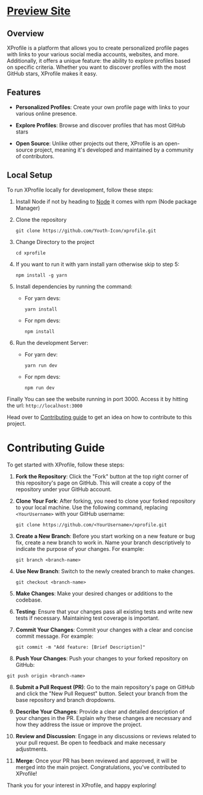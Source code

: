 # [Preview Site](https://xprofile-git-dev-youthicon.vercel.app/)

## Overview

XProfile is a platform that allows you to create personalized profile pages with links to your various social media accounts, websites, and more. Additionally, it offers a unique feature: the ability to explore profiles based on specific criteria. Whether you want to discover profiles with the most GitHub stars, XProfile makes it easy.

## Features

- **Personalized Profiles**: Create your own profile page with links to your various online presence.

- **Explore Profiles**: Browse and discover profiles that has most GitHub stars

- **Open Source**: Unlike other projects out there, XProfile is an open-source project, meaning it's developed and maintained by a community of contributors.

## Local Setup

To run XProfile locally for development, follow these steps:

1. Install Node if not by heading to [Node](https://nodejs.org/en/download) it comes with npm (Node package Manager)

2. Clone the repository
   ```
   git clone https://github.com/Youth-Icon/xprofile.git
   ```
   
3. Change Directory to the project
   ```
   cd xprofile
   ```

4. If you want to run it with yarn install yarn otherwise skip to step 5:
   ```
   npm install -g yarn
   ```
5. Install dependencies by running the command:
   - For yarn devs:
     ```
     yarn install
     ```
   - For npm devs:
     ```
     npm install
     ```
6. Run the development Server:
   - For yarn dev:
     ```
     yarn run dev
     ```
   - For npm devs:
     ```
     npm run dev
     ```

Finally You can see the website running in port 3000. Access it by hitting the url: `http://localhost:3000`

Head over to [Contributing guide](#contributing-guide) to get an idea on how to contribute to this project.


# Contributing Guide

To get started with XProfile, follow these steps:

1. **Fork the Repository**: Click the "Fork" button at the top right corner of this repository's page on GitHub. This will create a copy of the repository under your GitHub account.

2. **Clone Your Fork**: After forking, you need to clone your forked repository to your local machine. Use the following command, replacing `<YourUsername>` with your GitHub username:

   ```
   git clone https://github.com/<YourUsername>/xprofile.git
   ```

3. **Create a New Branch**: Before you start working on a new feature or bug fix, create a new branch to work in. Name your branch descriptively to indicate the purpose of your changes. For example:
   ```
   git branch <branch-name>
   ```
4. **Use New Branch**: Switch to the newly created branch to make changes.
   
   ```
   git checkout <branch-name>
   ```
5. **Make Changes**: Make your desired changes or additions to the codebase.

6. **Testing**: Ensure that your changes pass all existing tests and write new tests if necessary. Maintaining test coverage is important.

6. **Commit Your Changes**: Commit your changes with a clear and concise commit message. For example:
   ```
   git commit -m "Add feature: [Brief Description]"
   ```
7. **Push Your Changes**: Push your changes to your forked repository on GitHub:

```
git push origin <branch-name>
```

8. **Submit a Pull Request (PR)**: Go to the main repository's page on GitHub and click the "New Pull Request" button. Select your branch from the base repository and branch dropdowns.

9. **Describe Your Changes**: Provide a clear and detailed description of your changes in the PR. Explain why these changes are necessary and how they address the issue or improve the project.

10. **Review and Discussion**: Engage in any discussions or reviews related to your pull request. Be open to feedback and make necessary adjustments.

11. **Merge**: Once your PR has been reviewed and approved, it will be merged into the main project. Congratulations, you've contributed to XProfile!
    
Thank you for your interest in XProfile, and happy exploring!
